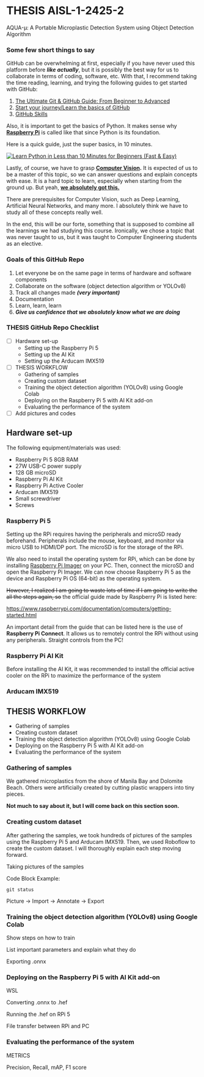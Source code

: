 # THESIS AISL-1-2425-2
AQUA-μ: A Portable Microplastic Detection System using Object Detection Algorithm 

### Some few short things to say
GitHub can be overwhelming at first, especially if you have never used this platform before ***like actually***, but it is possibly the best way for us to collaborate in terms of coding, software, etc. With that, I recommend taking the time reading, learning, and trying the following guides to get started with GitHub:

1. [The Ultimate Git & GitHub Guide: From Beginner to Advanced](https://dev.to/parnab03/the-ultimate-git-github-guide-from-beginner-to-advanced-2aoh)
2. [Start your journey/Learn the basics of GitHub](https://docs.github.com/en/get-started/start-your-journey)
3. [GitHub Skills](https://skills.github.com/)

Also, it is important to get the basics of Python. It makes sense why **<ins>Raspberry Pi</ins>** is called like that since Python is its foundation.

Here is a quick guide, just the super basics, in 10 minutes.

[![Learn Python in Less than 10 Minutes for Beginners (Fast & Easy)](https://img.youtube.com/vi/fWjsdhR3z3c/0.jpg)](https://www.youtube.com/watch?v=fWjsdhR3z3c)

Lastly, of course, we have to grasp **<ins>Computer Vision</ins>.** It is expected of us to be a master of this topic, so we can answer questions and explain concepts with ease. It is a hard topic to learn, especially when starting from the ground up. But yeah, **<ins>we absolutely got this.</ins>**

There are prerequisites for Computer Vision, such as Deep Learning, Artificial Neural Networks, and many more. I absolutely think we have to study all of these concepts really well.

In the end, this will be our forte, something that is supposed to combine all the learnings we had studying this course. Ironically, we chose a topic that was never taught to us, but it was taught to Computer Engineering students as an elective.

### Goals of this GitHub Repo
1. Let everyone be on the same page in terms of hardware and software components
2. Collaborate on the software (object detection algorithm or YOLOv8)
3. Track all changes made ***(very important)***
4. Documentation
5. Learn, learn, learn
6. ***Give us confidence that we absolutely know what we are doing***

### THESIS GitHub Repo Checklist
- [ ] Hardware set-up
  - Setting up the Raspberry Pi 5
  - Setting up the AI Kit
  - Setting up the Arducam IMX519
- [ ] THESIS WORKFLOW
  - Gathering of samples
  - Creating custom dataset
  - Training the object detection algorithm (YOLOv8) using Google Colab
  - Deploying on the Raspberry Pi 5 with AI Kit add-on
  - Evaluating the performance of the system
- [ ] Add pictures and codes

## Hardware set-up
The following equipment/materials was used:
* Raspberry Pi 5 8GB RAM
* 27W USB-C power supply
* 128 GB microSD
* Raspberry Pi AI Kit
* Raspberry Pi Active Cooler
* Arducam IMX519
* Small screwdriver
* Screws

### Raspberry Pi 5
Setting up the RPi requires having the peripherals and microSD ready beforehand. Peripherals include the mouse, keyboard, and monitor via micro USB to HDMI/DP port. The microSD is for the storage of the RPi.

We also need to install the operating system for RPi, which can be done by installing [Raspberry Pi Imager](https://www.raspberrypi.com/software/) on your PC. Then, connect the microSD and open the Raspberry Pi Imager. We can now choose Raspberry Pi 5 as the device and Raspberry Pi OS (64-bit) as the operating system.

~~However, I realized I am going to waste lots of time if I am going to write the all the steps again, so~~ the official guide made by Raspberry Pi is listed here:

https://www.raspberrypi.com/documentation/computers/getting-started.html

An important detail from the guide that can be listed here is the use of **Raspberry Pi Connect**. It allows us to remotely control the RPi without using any peripherals. Straight controls from the PC!

### Raspberry Pi AI Kit

Before installing the AI Kit, it was recommended to install the official active cooler on the RPi to maximize the performance of the system

### Arducam IMX519



## THESIS WORKFLOW
* Gathering of samples
* Creating custom dataset
* Training the object detection algorithm (YOLOv8) using Google Colab
* Deploying on the Raspberry Pi 5 with AI Kit add-on
* Evaluating the performance of the system

### Gathering of samples

We gathered microplastics from the shore of Manila Bay and Dolomite Beach. Others were artificially created by cutting plastic wrappers into tiny pieces. 

**Not much to say about it, but I will come back on this section soon.**

### Creating custom dataset

After gathering the samples, we took hundreds of pictures of the samples using the Raspberry Pi 5 and Arducam IMX519. Then, we used Roboflow to create the custom dataset. I will thoroughly explain each step moving forward.

Taking pictures of the samples

Code Block Example:

```
git status
```

Picture -> Import -> Annotate -> Export

### Training the object detection algorithm (YOLOv8) using Google Colab

Show steps on how to train

List important parameters and explain what they do

Exporting .onnx

### Deploying on the Raspberry Pi 5 with AI Kit add-on

WSL

Converting .onnx to .hef

Running the .hef on RPi 5

File transfer between RPi and PC

### Evaluating the performance of the system

METRICS

Precision, Recall, mAP, F1 score
